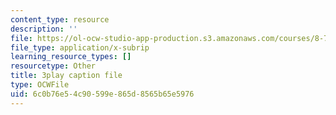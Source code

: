 ```yaml
---
content_type: resource
description: ''
file: https://ol-ocw-studio-app-production.s3.amazonaws.com/courses/8-701-introduction-to-nuclear-and-particle-physics-fall-2020/6c0b76e54c90599e865d8565b65e5976_EO9OVMFuWvw.vtt
file_type: application/x-subrip
learning_resource_types: []
resourcetype: Other
title: 3play caption file
type: OCWFile
uid: 6c0b76e5-4c90-599e-865d-8565b65e5976
---
```

